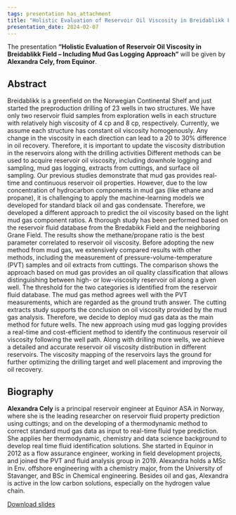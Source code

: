 ```yaml
---
tags: presentation has_attachment
title: "Holistic Evaluation of Reservoir Oil Viscosity in Breidablikk Field – Including Mud Gas Logging Approach (Alexandra Cely, Equinor)"
presentation_date: 2024-02-07
---
```



The presentation **“Holistic Evaluation of Reservoir Oil Viscosity in Breidablikk Field – Including Mud Gas Logging Approach”** will be given by **Alexandra Cely, from Equinor**.

 
## Abstract 

Breidablikk is a greenfield on the Norwegian Continental Shelf and just started the preproduction drilling of 23 wells in two structures. We have only two reservoir fluid samples from exploration wells in each structure with relatively high viscosity of 4 cp and 8 cp, respectively. Currently, we assume each structure has constant oil viscosity homogenously. Any change in the viscosity in each direction can lead to a 20 to 30% difference in oil recovery. Therefore, it is important to update the viscosity distribution in the reservoirs along with the drilling activities Different methods can be used to acquire reservoir oil viscosity, including downhole logging and sampling, mud gas logging, extracts from cuttings, and surface oil sampling. Our previous studies demonstrate that mud gas provides real-time and continuous reservoir oil properties. However, due to the low concentration of hydrocarbon components in mud gas (like ethane and propane), it is challenging to apply the machine-learning models we developed for standard black oil and gas condensate. Therefore, we developed a different approach to predict the oil viscosity based on the light mud gas component ratios. A thorough study has been performed based on the reservoir fluid database from the Bredabikk Field and the neighboring Grane Field. The results show the methane/propane ratio is the best parameter correlated to reservoir oil viscosity. Before adopting the new method from mud gas, we extensively compared results with other methods, including the measurement of pressure-volume-temperature (PVT) samples and oil extracts from cuttings. The comparison shows the approach based on mud gas provides an oil quality classification that allows distinguishing between high- or low-viscosity reservoir oil along a given well. The threshold for the two categories is identified from the reservoir fluid database. The mud gas method agrees well with the PVT measurements, which are regarded as the ground truth answer. The cutting extracts study supports the conclusion on oil viscosity provided by the mud gas analysis. Therefore, we decide to deploy mud gas data as the main method for future wells. The new approach using mud gas logging provides a real-time and cost-efficient method to identify the continuous reservoir oil viscosity following the well path. Along with drilling more wells, we achieve a detailed and accurate reservoir oil viscosity distribution in different reservoirs. The viscosity mapping of the reservoirs lays the ground for further optimizing the drilling target and well placement and improving the oil recovery.

## Biography

**Alexandra Cely** is a principal reservoir engineer at Equinor ASA in Norway, where she is the leading researcher on reservoir fluid property prediction using cuttings; and on the developing of a thermodynamic method to correct standard mud gas data as input to real-time fluid type prediction. She applies her thermodynamic, chemistry and data science background to develop real time fluid identification solutions. She started in Equinor in 2012 as a flow assurance engineer, working in field development projects, and joined the PVT and fluid analysis group in 2019. Alexandra holds a MSc in Env. offshore engineering with a chemistry major, from the University of Stavanger, and BSc in Chemical engineering. Besides oil and gas, Alexandra is active in the low carbon solutions, especially on the hydrogen value chain.

<a class="button button--primary button--pill" href="/assets/technical_meetings_2024/Paper_HolisticEvaluationOfReservoirOilViscosityInBreidablikk-IncludingMudGas_Montly_meeting.pptx">Download slides</a>